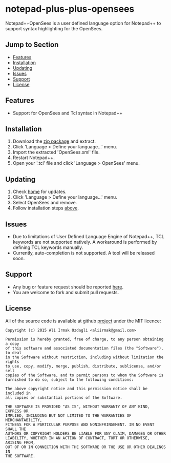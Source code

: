# notepad-plus-plus-opensees
Notepad++OpenSees is a user defined language option for Notepad++ to support syntax highlighting for the OpenSees.

## Jump to Section

- [Features](#features)
- [Installation](#installation)
- [Updating](#updating)
- [Issues](#issues)
- [Support](#support)
- [License](#license)

## Features

- Support for OpenSees and Tcl syntax in Notepad++

## Installation

1. Download the [zip package][zipPackage] and extract.
2. Click 'Language > Define your language...' menu.
3. Import the extracted 'OpenSees.xml' file.
4. Restart Notepad++.
5. Open your '.tcl' file and click 'Language > OpenSees' menu.

## Updating

1. Check [home] for updates.
2. Click 'Language > Define your language...' menu.
3. Select OpenSees and remove.
4. Follow installation steps [above](#installation).

## Issues

- Due to limitations of User Defined Language Engine of Notepad++, TCL keywords are not supported natively. A workaround is performed by defining TCL keywords manually.
- Currently, auto-completion is not supported. A tool will be released soon.

## Support

- Any bug or feature request should be reported [here][issues].
- You are welcome to fork and submit pull requests.

## License

All of the source code is available at github [project][home] under the MIT licence:
```
Copyright (c) 2015 Ali Irmak Ozdagli <aliirmak@gmail.com>

Permission is hereby granted, free of charge, to any person obtaining a copy
of this software and associated documentation files (the "Software"), to deal
in the Software without restriction, including without limitation the rights
to use, copy, modify, merge, publish, distribute, sublicense, and/or sell
copies of the Software, and to permit persons to whom the Software is
furnished to do so, subject to the following conditions:

The above copyright notice and this permission notice shall be included in
all copies or substantial portions of the Software.

THE SOFTWARE IS PROVIDED "AS IS", WITHOUT WARRANTY OF ANY KIND, EXPRESS OR
IMPLIED, INCLUDING BUT NOT LIMITED TO THE WARRANTIES OF MERCHANTABILITY,
FITNESS FOR A PARTICULAR PURPOSE AND NONINFRINGEMENT. IN NO EVENT SHALL THE
AUTHORS OR COPYRIGHT HOLDERS BE LIABLE FOR ANY CLAIM, DAMAGES OR OTHER
LIABILITY, WHETHER IN AN ACTION OF CONTRACT, TORT OR OTHERWISE, ARISING FROM,
OUT OF OR IN CONNECTION WITH THE SOFTWARE OR THE USE OR OTHER DEALINGS IN
THE SOFTWARE.
```


[home]: https://github.com/aliirmak/notepad-plus-plus-opensees "Home"
[zipPackage]: https://github.com/aliirmak/notepad-plus-plus-opensees/archive/master.zip "Zip Package"
[issues]: https://github.com/aliirmak/notepad-plus-plus-opensees/issues "Issues"

